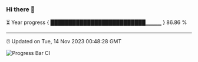 ### Hi there 👋

⏳ Year progress { ██████████████████████████▁▁▁▁ } 86.86 %

---

⏰ Updated on Tue, 14 Nov 2023 00:48:28 GMT

![Progress Bar CI](https://github.com/liununu/liununu/workflows/Progress%20Bar%20CI/badge.svg)
